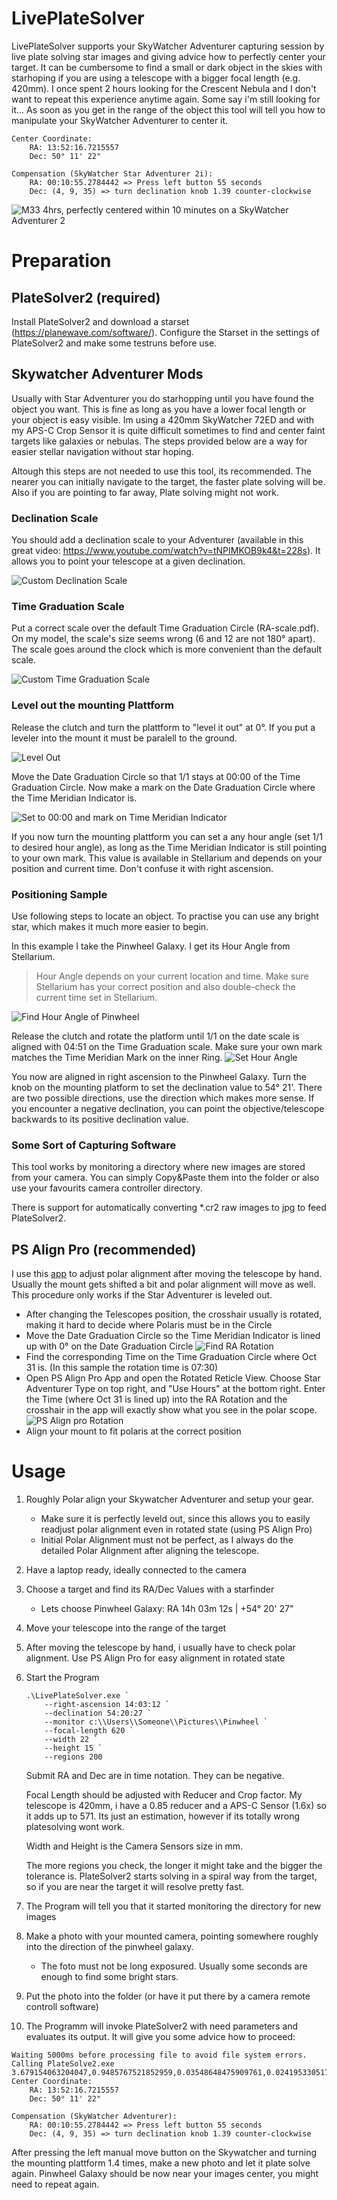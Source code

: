 # LivePlateSolver
LivePlateSolver supports your SkyWatcher Adventurer capturing session by live plate solving star images and giving advice how to perfectly center your target. It can be cumbersome to find a small or dark object in the skies with starhoping if you are using a telescope with a bigger focal length (e.g. 420mm). I once spent 2 hours looking for the Crescent Nebula and I don't want to repeat this experience anytime again. Some say i'm still looking for it... As soon as you get in the range of the object this tool will tell you how to manipulate your SkyWatcher Adventurer to center it. 

```
Center Coordinate: 
    RA: 13:52:16.7215557
    Dec: 50° 11' 22"

Compensation (SkyWatcher Star Adventurer 2i):
    RA: 00:10:55.2784442 => Press left button 55 seconds
    Dec: (4, 9, 35) => turn declination knob 1.39 counter-clockwise
```

![M33 4hrs, perfectly centered within 10 minutes on a SkyWatcher Adventurer 2](docs/intro.jpg)

# Preparation

## PlateSolver2 (required)
Install PlateSolver2 and download a starset (https://planewave.com/software/). Configure the Starset in the settings of PlateSolver2 and make some testruns before use.

## Skywatcher Adventurer Mods

Usually with Star Adventurer you do starhopping until you have found the object you want. This is fine as long as you have a lower focal length or your object is easy visible. Im using a 420mm SkyWatcher 72ED and with my APS-C Crop Sensor it is quite difficult sometimes to find and center faint targets like galaxies or nebulas. The steps provided below are a way for easier stellar navigation without star hoping.

Altough this steps are not needed to use this tool, its recommended. The nearer you can initially navigate to the target, the faster plate solving will be. Also if you are pointing to far away, Plate solving might not work.

### Declination Scale
You should add a declination scale to your Adventurer (available in this great video: https://www.youtube.com/watch?v=tNPIMKOB9k4&t=228s). It allows you to point your telescope at a given declination.

![Custom Declination Scale](docs/declination-scale.jpg)

### Time Graduation Scale
Put a correct scale over the default Time Graduation Circle (RA-scale.pdf). On my model, the scale's size seems wrong (6 and 12 are not 180° apart). The scale goes around the clock which is more convenient than the default scale.

![Custom Time Graduation Scale](docs/time-graduation-scale.jpg)

### Level out the mounting Plattform
Release the clutch and turn the plattform to "level it out" at 0°. If you put a leveler into the mount it must be paralell to the ground.

![Level Out](docs/level-platform.jpg)

Move the Date Graduation Circle so that 1/1 stays at 00:00 of the Time Graduation Circle. Now make a mark on the Date Graduation Circle where the Time Meridian Indicator is.

![Set to 00:00 and mark on Time Meridian Indicator](docs/mark-time-meridian.jpg)

If you now turn the mounting plattform you can set a any hour angle (set 1/1 to desired hour angle), as long as the Time Meridian Indicator is still pointing to your own mark. This value is available in Stellarium and depends on your position and current time. Don't confuse it with right ascension.


### Positioning Sample

Use following steps to locate an object. To practise you can use any bright star, which makes it much more easier to begin.

In this example I take the Pinwheel Galaxy. I get its Hour Angle from Stellarium.
> Hour Angle depends on your current location and time. Make sure Stellarium has your correct position and also double-check the current time set in Stellarium.

![Find Hour Angle of Pinwheel](docs/pinwheel-hour-angle.jpg)

Release the clutch and rotate the platform until 1/1 on the date scale is aligned with 04:51 on the Time Graduation scale. Make sure your own mark matches the Time Meridian Mark on the inner Ring.
![Set Hour Angle](docs/set-hour-angle.jpg)


You now are aligned in right ascension to the Pinwheel Galaxy. Turn the knob on the mounting platform to set the declination value to 54° 21'. There are two possible directions, use the direction which makes more sense. If you encounter a negative declination, you can point the objective/telescope backwards to its positive declination value.



### Some Sort of Capturing Software
This tool works by monitoring a directory where new images are stored from your camera. You can simply Copy&Paste them into the folder or also use your favourits camera controller directory.

There is support for automatically converting *.cr2 raw images to jpg to feed PlateSolver2.

## PS Align Pro (recommended)
I use this [app](https://apps.apple.com/us/app/polar-scope-align-pro/id970161373) to adjust polar alignment after moving the telescope by hand. Usually the mount gets shifted a bit and polar alignment will move as well. This procedure only works if the Star Adventurer is leveled out.
- After changing the Telescopes position, the crosshair usually is rotated, making it hard to decide where Polaris must be in the Circle
- Move the Date Graduation Circle so the Time Meridian Indicator is lined up with 0° on the Date Graduation Circle
![Find RA Rotation](docs/polar-align-rotated.jpg)
- Find the corresponding Time on the Time Graduation Circle where Oct 31 is. (In this sample the rotation time is 07:30)
- Open PS Align Pro App and open the Rotated Reticle View. Choose Star Adventurer Type on top right, and "Use Hours" at the bottom right. Enter the Time (where Oct 31 is lined up) into the RA Rotation and the crosshair in the app will exactly show what you see in the polar scope.
![PS Align pro Rotation](docs/ps-align-pro.png)
- Align your mount to fit polaris at the correct position


# Usage
1. Roughly Polar align your Skywatcher Adventurer and setup your gear.
    - Make sure it is perfectly leveld out, since this allows you to easily readjust polar alignment even in rotated state (using PS Align Pro)
    - Initial Polar Alignment must not be perfect, as I always do the detailed Polar Alignment after aligning the telescope.
2. Have a laptop ready, ideally connected to the camera
3. Choose a target and find its RA/Dec Values with a starfinder
    - Lets choose Pinwheel Galaxy: RA 14h 03m 12s | +54° 20' 27"
4. Move your telescope into the range of the target
5. After moving the telescope by hand, i usually have to check polar alignment. Use PS Align Pro for easy alignment in rotated state
5. Start the Program
    ```
    .\LivePlateSolver.exe `
        --right-ascension 14:03:12 `
        --declination 54:20:27 `
        --monitor c:\\Users\\Someone\\Pictures\\Pinwheel `
        --focal-length 620 `
        --width 22 `
        --height 15 `
        --regions 200 
    ```
    Submit RA and Dec are in time notation. They can be negative.

    Focal Length should be adjusted with Reducer and Crop factor. My telescope is 420mm, i have a 0.85 reducer and a APS-C Sensor (1.6x) so it adds up to 571. Its just an estimation, however if its totally wrong platesolving wont work.

    Width and Height is the Camera Sensors size in mm.

    The more regions you check, the longer it might take and the bigger the tolerance is. PlateSolver2 starts solving in a spiral way from the target, so if you are near the target it will resolve pretty fast.

5. The Program will tell you that it started monitoring the directory for new images
6. Make a photo with your mounted camera, pointing somewhere roughly into the direction of the pinwheel galaxy.
    - The foto must not be long exposured. Usually some seconds are enough to find some bright stars.
7. Put the photo into the folder (or have it put there by a camera remote controll software)
8. The Programm will invoke PlateSolver2 with need parameters and evaluates its output. It will give you some advice how to proceed:

```
Waiting 5000ms before processing file to avoid file system errors.
Calling PlateSolve2.exe 3.679154063204047,0.9485767521852959,0.03548648475909761,0.024195330517566553,500,C:\Users\Someone\Pinwheel\DSC_0002.jpg,1
Center Coordinate: 
    RA: 13:52:16.7215557
    Dec: 50° 11' 22"

Compensation (SkyWatcher Adventurer):
    RA: 00:10:55.2784442 => Press left button 55 seconds
    Dec: (4, 9, 35) => turn declination knob 1.39 counter-clockwise

```

After pressing the left manual move button on the Skywatcher and turning the mounting plattform 1.4 times, make a new photo and let it plate solve again. Pinwheel Galaxy should be now near your images center, you might need to repeat again.
